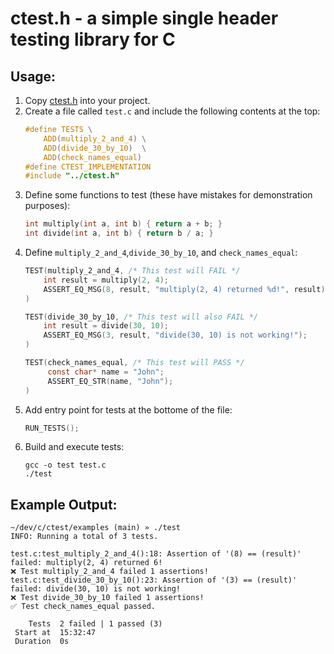 # ctest.h - a simple single header testing library for C

## Usage:
1. Copy [ctest.h](https://github.com/AineeJames/ctest.h/blob/main/ctest.h) into your project.
2. Create a file called `test.c` and include the following contents at the top:
    ```c
    #define TESTS \
        ADD(multiply_2_and_4) \
        ADD(divide_30_by_10)  \
        ADD(check_names_equal)
    #define CTEST_IMPLEMENTATION
    #include "../ctest.h"
    ```
3. Define some functions to test (these have mistakes for demonstration purposes):
    ```c
    int multiply(int a, int b) { return a + b; }
    int divide(int a, int b) { return b / a; }
    ```
4. Define `multiply_2_and_4`,`divide_30_by_10`, and `check_names_equal`:
    ```c
    TEST(multiply_2_and_4, /* This test will FAIL */
        int result = multiply(2, 4);
        ASSERT_EQ_MSG(8, result, "multiply(2, 4) returned %d!", result);
    )

    TEST(divide_30_by_10, /* This test will also FAIL */
        int result = divide(30, 10);
        ASSERT_EQ_MSG(3, result, "divide(30, 10) is not working!");
    )

    TEST(check_names_equal, /* This test will PASS */
         const char* name = "John";
         ASSERT_EQ_STR(name, "John");
    )
    ```
5. Add entry point for tests at the bottome of the file:
    ```c
    RUN_TESTS();
    ```
6. Build and execute tests:
    ```shell
    gcc -o test test.c
    ./test
    ```

## Example Output:
```shell
~/dev/c/ctest/examples (main) » ./test
INFO: Running a total of 3 tests.

test.c:test_multiply_2_and_4():18: Assertion of '(8) == (result)' failed: multiply(2, 4) returned 6!
❌ Test multiply_2_and_4 failed 1 assertions!
test.c:test_divide_30_by_10():23: Assertion of '(3) == (result)' failed: divide(30, 10) is not working!
❌ Test divide_30_by_10 failed 1 assertions!
✅ Test check_names_equal passed.

    Tests  2 failed | 1 passed (3)
 Start at  15:32:47
 Duration  0s
```

